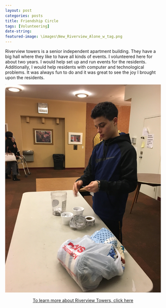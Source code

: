 ```yaml
---
layout: post
categories: posts
title: Friendship Circle
tags: [Volunteering]
date-string: 
featured-image: \images\New_Riverview_Alone_w_tag.png
---
```

<p>
Riverview towers is a senior independent apartment building. They have a big hall where they like to have all kinds of events. I volunteered here for about two years. I would help set up and run events for the residents. Additionally, I would help residents with computer and technological problems. It was always fun to do and it was great to see the joy I brought upon the residents.  
</p>

<img src="\images\me at riverview.jpg" >


<center>
<p><a href="https://www.jaapgh.org/our-residences/the-new-riverview" target="_blank">To learn more about Riverview Towers, click here</a></p>
</center>